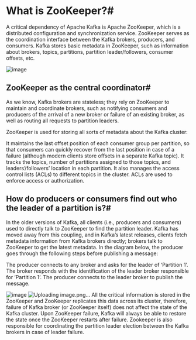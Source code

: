 # What is ZooKeeper?#

A critical dependency of Apache Kafka is Apache ZooKeeper, which is a distributed configuration and synchronization service. ZooKeeper serves as the coordination interface between the Kafka brokers, producers, and consumers. Kafka stores basic metadata in ZooKeeper, such as information about brokers, topics, partitions, partition leader/followers, consumer offsets, etc.

![image](https://user-images.githubusercontent.com/33947539/184571926-c0f1e211-de5e-42ac-8ff5-1500ebabfab3.png)

## ZooKeeper as the central coordinator#
As we know, Kafka brokers are stateless; they rely on ZooKeeper to maintain and coordinate brokers, such as notifying consumers and producers of the arrival of a new broker or failure of an existing broker, as well as routing all requests to partition leaders.

ZooKeeper is used for storing all sorts of metadata about the Kafka cluster:

It maintains the last offset position of each consumer group per partition, so that consumers can quickly recover from the last position in case of a failure (although modern clients store offsets in a separate Kafka topic).
It tracks the topics, number of partitions assigned to those topics, and leaders’/followers’ location in each partition.
It also manages the access control lists (ACLs) to different topics in the cluster. ACLs are used to enforce access or authorization.

## How do producers or consumers find out who the leader of a partition is?#
In the older versions of Kafka, all clients (i.e., producers and consumers) used to directly talk to ZooKeeper to find the partition leader. Kafka has moved away from this coupling, and in Kafka’s latest releases, clients fetch metadata information from Kafka brokers directly; brokers talk to ZooKeeper to get the latest metadata. In the diagram below, the producer goes through the following steps before publishing a message:

The producer connects to any broker and asks for the leader of ‘Partition 1’.
The broker responds with the identification of the leader broker responsible for ‘Partition 1’.
The producer connects to the leader broker to publish the message.

![image](https://user-images.githubusercontent.com/33947539/184572107-6a6a834c-0700-4f85-9f17-59a81ce03a8f.png)
![Uploading image.png…]()
All the critical information is stored in the ZooKeeper and ZooKeeper replicates this data across its cluster, therefore, failure of Kafka broker (or ZooKeeper itself) does not affect the state of the Kafka cluster. Upon ZooKeeper failure, Kafka will always be able to restore the state once the ZooKeeper restarts after failure. Zookeeper is also responsible for coordinating the partition leader election between the Kafka brokers in case of leader failure.
